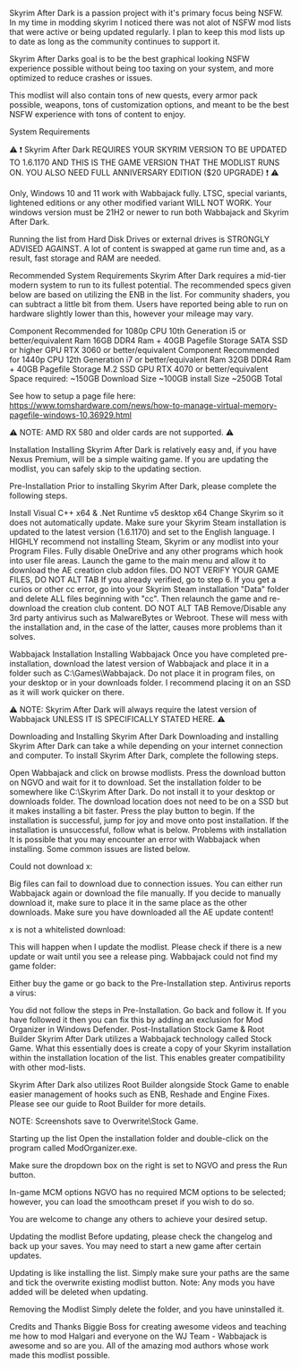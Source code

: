 Skyrim After Dark is a passion project with it's primary focus being NSFW. In my time in modding skyrim I noticed there was not alot of NSFW mod lists that were active or being updated regularly. I plan to keep this mod lists up to date as long as the community continues to support it. 

Skyrim After Darks goal is to be the best graphical looking NSFW experience possible without being too taxing on your system, and more optimized to reduce crashes or issues. 

This modlist will also contain tons of new quests, every armor pack possible, weapons, tons of customization options, and meant to be the best NSFW experience with tons of content to enjoy. 

System Requirements


⚠️ ❗ Skyrim After Dark REQUIRES YOUR SKYRIM VERSION TO BE UPDATED TO 1.6.1170 AND THIS IS THE GAME VERSION THAT THE MODLIST RUNS ON. YOU ALSO NEED FULL ANNIVERSARY EDITION ($20 UPGRADE) ❗ ⚠️

Only, Windows 10 and 11 work with Wabbajack fully. LTSC, special variants, lightened editions or any other modified variant WILL NOT WORK. Your windows version must be 21H2 or newer to run both Wabbajack and Skyrim After Dark.

Running the list from Hard Disk Drives or external drives is STRONGLY ADVISED AGAINST. A lot of content is swapped at game run time and, as a result, fast storage and RAM are needed.

Recommended System Requirements
Skyrim After Dark requires a mid-tier modern system to run to its fullest potential. The recommended specs given below are based on utilizing the ENB in the list. For community shaders, you can subtract a little bit from them. Users have reported being able to run on hardware slightly lower than this, however your mileage may vary.

Component	Recommended for 1080p
CPU	10th Generation i5 or better/equivalent
Ram	16GB DDR4 Ram + 40GB Pagefile
Storage	SATA SSD or higher
GPU	RTX 3060 or better/equivalent
Component	Recommended for 1440p
CPU	12th Generation i7 or better/equivalent
Ram	32GB DDR4 Ram + 40GB Pagefile
Storage	M.2 SSD
GPU	RTX 4070 or better/equivalent
Space required: ~150GB Download Size ~100GB install Size ~250GB Total

See how to setup a page file here: https://www.tomshardware.com/news/how-to-manage-virtual-memory-pagefile-windows-10,36929.html

⚠️ NOTE: AMD RX 580 and older cards are not supported. ⚠️

Installation
Installing Skyrim After Dark is relatively easy and, if you have Nexus Premium, will be a simple waiting game. If you are updating the modlist, you can safely skip to the updating section.

Pre-Installation
Prior to installing Skyrim After Dark, please complete the following steps.

Install Visual C++ x64 & .Net Runtime v5 desktop x64
Change Skyrim so it does not automatically update.
Make sure your Skyrim Steam installation is updated to the latest version (1.6.1170) and set to the English language. I HIGHLY recommend not installing Steam, Skyrim or any modlist into your Program Files.
Fully disable OneDrive and any other programs which hook into user file areas.
Launch the game to the main menu and allow it to download the AE creation club addon files. DO NOT VERIFY YOUR GAME FILES, DO NOT ALT TAB If you already verified, go to step 6.
If you get a curios or other cc error, go into your Skyrim Steam installation "Data" folder and delete ALL files beginning with "cc". Then relaunch the game and re-download the creation club content. DO NOT ALT TAB
Remove/Disable any 3rd party antivirus such as MalwareBytes or Webroot. These will mess with the installation and, in the case of the latter, causes more problems than it solves.

Wabbajack Installation
Installing Wabbajack
Once you have completed pre-installation, download the latest version of Wabbajack and place it in a folder such as C:\Games\Wabbajack. Do not place it in program files, on your desktop or in your downloads folder. I recommend placing it on an SSD as it will work quicker on there.

⚠️ NOTE: Skyrim After Dark will always require the latest version of Wabbajack UNLESS IT IS SPECIFICALLY STATED HERE. ⚠️

Downloading and Installing Skyrim After Dark
Downloading and installing Skyrim After Dark can take a while depending on your internet connection and computer. To install Skyrim After Dark, complete the following steps.

Open Wabbajack and click on browse modlists.
Press the download button on NGVO and wait for it to download.
Set the installation folder to be somewhere like C:\Skyrim After Dark. Do not install it to your desktop or downloads folder.
The download location does not need to be on a SSD but it makes installing a bit faster.
Press the play button to begin.
If the installation is successful, jump for joy and move onto post installation. If the installation is unsuccessful, follow what is below.
Problems with installation
It is possible that you may encounter an error with Wabbajack when installing. Some common issues are listed below.

Could not download x:

Big files can fail to download due to connection issues. You can either run Wabbajack again or download the file manually. If you decide to manually download it, make sure to place it in the same place as the other downloads.
Make sure you have downloaded all the AE update content!

x is not a whitelisted download:

This will happen when I update the modlist. Please check if there is a new update or wait until you see a release ping.
Wabbajack could not find my game folder:

Either buy the game or go back to the Pre-Installation step.
Antivirus reports a virus:

You did not follow the steps in Pre-Installation. Go back and follow it.
If you have followed it then you can fix this by adding an exclusion for Mod Organizer in Windows Defender.
Post-Installation
Stock Game & Root Builder
Skyrim After Dark utilizes a Wabbajack technology called Stock Game. What this essentially does is create a copy of your Skyrim installation within the installation location of the list. This enables greater compatibility with other mod-lists.

Skyrim After Dark also utilizes Root Builder alongside Stock Game to enable easier management of hooks such as ENB, Reshade and Engine Fixes. Please see our guide to Root Builder for more details.

NOTE: Screenshots save to Overwrite\Stock Game.

Starting up the list
Open the installation folder and double-click on the program called ModOrganizer.exe.

Make sure the dropdown box on the right is set to NGVO and press the Run button.

In-game MCM options
NGVO has no required MCM options to be selected; however, you can load the smoothcam preset if you wish to do so.

You are welcome to change any others to achieve your desired setup.

Updating the modlist
Before updating, please check the changelog and back up your saves. You may need to start a new game after certain updates.

Updating is like installing the list. Simply make sure your paths are the same and tick the overwrite existing modlist button. Note: Any mods you have added will be deleted when updating.

Removing the Modlist
Simply delete the folder, and you have uninstalled it.

Credits and Thanks
Biggie Boss for creating awesome videos and teaching me how to mod
Halgari and everyone on the WJ Team - Wabbajack is awesome and so are you.
All of the amazing mod authors whose work made this modlist possible.
